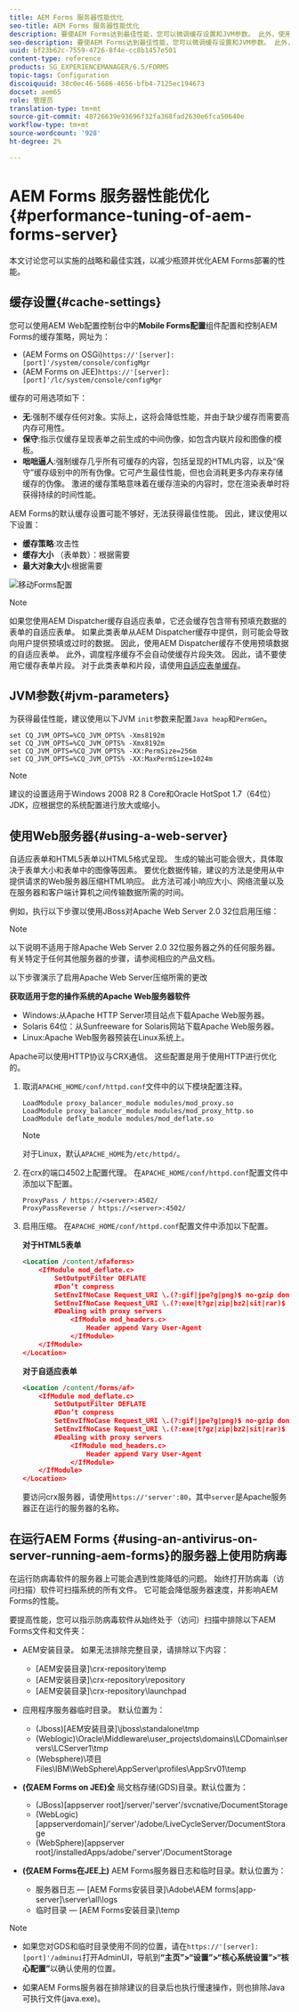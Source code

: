 ```yaml
---
title: AEM Forms 服务器性能优化
seo-title: AEM Forms 服务器性能优化
description: 要使AEM Forms达到最佳性能，您可以微调缓存设置和JVM参数。 此外，使用Web服务器可以增强AEM Forms部署的性能。
seo-description: 要使AEM Forms达到最佳性能，您可以微调缓存设置和JVM参数。 此外，使用Web服务器可以增强AEM Forms部署的性能。
uuid: bf23b62c-7559-4726-8f4e-cc8b1457e501
content-type: reference
products: SG_EXPERIENCEMANAGER/6.5/FORMS
topic-tags: Configuration
discoiquuid: 38c0ec46-5686-4656-bfb4-7125ec194673
docset: aem65
role: 管理员
translation-type: tm+mt
source-git-commit: 48726639e93696f32fa368fad2630e6fca50640e
workflow-type: tm+mt
source-wordcount: '928'
ht-degree: 2%

---
```



# AEM Forms 服务器性能优化{#performance-tuning-of-aem-forms-server}

本文讨论您可以实施的战略和最佳实践，以减少瓶颈并优化AEM Forms部署的性能。

## 缓存设置{#cache-settings}

您可以使用AEM Web配置控制台中的&#x200B;**Mobile Forms配置**&#x200B;组件配置和控制AEM Forms的缓存策略，网址为：

* (AEM Forms on OSGi)`https://'[server]:[port]'/system/console/configMgr`
* (AEM Forms on JEE)`https://'[server]:[port]'/lc/system/console/configMgr`

缓存的可用选项如下：

* **无**:强制不缓存任何对象。实际上，这将会降低性能，并由于缺少缓存而需要高内存可用性。
* **保守**:指示仅缓存呈现表单之前生成的中间伪像，如包含内联片段和图像的模板。
* **咄咄逼人**:强制缓存几乎所有可缓存的内容，包括呈现的HTML内容，以及“保守”缓存级别中的所有伪像。它可产生最佳性能，但也会消耗更多内存来存储缓存的伪像。 激进的缓存策略意味着在缓存渲染的内容时，您在渲染表单时将获得持续的时间性能。

AEM Forms的默认缓存设置可能不够好，无法获得最佳性能。 因此，建议使用以下设置：

* **缓存策略**:攻击性
* **缓存大小** （表单数）：根据需要
* **最大对象大小**:根据需要

![移动Forms配置](assets/snap.png)

>[!NOTE]
>
>如果您使用AEM Dispatcher缓存自适应表单，它还会缓存包含带有预填充数据的表单的自适应表单。 如果此类表单从AEM Dispatcher缓存中提供，则可能会导致向用户提供预填或过时的数据。 因此，使用AEM Dispatcher缓存不使用预填数据的自适应表单。 此外，调度程序缓存不会自动使缓存片段失效。 因此，请不要使用它缓存表单片段。 对于此类表单和片段，请使用[自适应表单缓存](../../forms/using/configure-adaptive-forms-cache.md)。

## JVM参数{#jvm-parameters}

为获得最佳性能，建议使用以下JVM `init`参数来配置`Java heap`和`PermGen`。

```shell
set CQ_JVM_OPTS=%CQ_JVM_OPTS% -Xms8192m
set CQ_JVM_OPTS=%CQ_JVM_OPTS% -Xmx8192m
set CQ_JVM_OPTS=%CQ_JVM_OPTS% -XX:PermSize=256m
set CQ_JVM_OPTS=%CQ_JVM_OPTS% -XX:MaxPermSize=1024m
```

>[!NOTE]
>
>建议的设置适用于Windows 2008 R2 8 Core和Oracle HotSpot 1.7（64位）JDK，应根据您的系统配置进行放大或缩小。

## 使用Web服务器{#using-a-web-server}

自适应表单和HTML5表单以HTML5格式呈现。 生成的输出可能会很大，具体取决于表单大小和表单中的图像等因素。 要优化数据传输，建议的方法是使用从中提供请求的Web服务器压缩HTML响应。 此方法可减小响应大小、网络流量以及在服务器和客户端计算机之间传输数据所需的时间。

例如，执行以下步骤以使用JBoss对Apache Web Server 2.0 32位启用压缩：

>[!NOTE]
>
>以下说明不适用于除Apache Web Server 2.0 32位服务器之外的任何服务器。 有关特定于任何其他服务器的步骤，请参阅相应的产品文档。

以下步骤演示了启用Apache Web Server压缩所需的更改

**获取适用于您的操作系统的Apache Web服务器软件**

* Windows:从Apache HTTP Server项目站点下载Apache Web服务器。
* Solaris 64位：从Sunfreeware for Solaris网站下载Apache Web服务器。
* Linux:Apache Web服务器预装在Linux系统上。

Apache可以使用HTTP协议与CRX通信。 这些配置是用于使用HTTP进行优化的。

1. 取消`APACHE_HOME/conf/httpd.conf`文件中的以下模块配置注释。

   ```shell
   LoadModule proxy_balancer_module modules/mod_proxy.so
   LoadModule proxy_balancer_module modules/mod_proxy_http.so
   LoadModule deflate_module modules/mod_deflate.so
   ```

   >[!NOTE]
   >
   >对于Linux，默认`APACHE_HOME`为`/etc/httpd/`。

1. 在crx的端口4502上配置代理。
在`APACHE_HOME/conf/httpd.conf`配置文件中添加以下配置。

   ```shell
   ProxyPass / https://<server>:4502/
   ProxyPassReverse / https://<server>:4502/
   ```

1. 启用压缩。 在`APACHE_HOME/conf/httpd.conf`配置文件中添加以下配置。

   **对于HTML5表单**

   ```xml
   <Location /content/xfaforms>
       <IfModule mod_deflate.c>
           SetOutputFilter DEFLATE
           #Don’t compress
           SetEnvIfNoCase Request_URI \.(?:gif|jpe?g|png)$ no-gzip dont-vary
           SetEnvIfNoCase Request_URI \.(?:exe|t?gz|zip|bz2|sit|rar)$ no-gzip dont-vary
           #Dealing with proxy servers
               <IfModule mod_headers.c>
                   Header append Vary User-Agent
               </IfModule>
       </IfModule>
   </Location>
   ```

   **对于自适应表单**

   ```xml
   <Location /content/forms/af>
       <IfModule mod_deflate.c>
           SetOutputFilter DEFLATE
           #Don’t compress
           SetEnvIfNoCase Request_URI \.(?:gif|jpe?g|png)$ no-gzip dont-vary
           SetEnvIfNoCase Request_URI \.(?:exe|t?gz|zip|bz2|sit|rar)$ no-gzip dont-vary
           #Dealing with proxy servers
               <IfModule mod_headers.c>
                   Header append Vary User-Agent
               </IfModule>
       </IfModule>
   </Location>
   ```

   要访问crx服务器，请使用`https://'server':80`，其中`server`是Apache服务器正在运行的服务器的名称。

## 在运行AEM Forms {#using-an-antivirus-on-server-running-aem-forms}的服务器上使用防病毒

在运行防病毒软件的服务器上可能会遇到性能降低的问题。 始终打开防病毒（访问扫描）软件可扫描系统的所有文件。 它可能会降低服务器速度，并影响AEM Forms的性能。

要提高性能，您可以指示防病毒软件从始终处于（访问）扫描中排除以下AEM Forms文件和文件夹：

* AEM安装目录。 如果无法排除完整目录，请排除以下内容：

   * [AEM安装目录]\crx-repository\temp
   * [AEM安装目录]\crx-repository\repository
   * [AEM安装目录]\crx-repository\launchpad

* 应用程序服务器临时目录。 默认位置为：

   * (Jboss)[AEM安装目录]\jboss\standalone\tmp
   * (Weblogic)\Oracle\Middleware\user_projects\domains\LCDomain\servers\LCServer1\tmp
   * (Websphere)\项目 Files\IBM\WebSphere\AppServer\profiles\AppSrv01\temp

* **(仅AEM Forms on JEE)全** 局文档存储(GDS)目录。默认位置为：

   * (JBoss)[appserver root]/server/&#39;server&#39;/svcnative/DocumentStorage
   * (WebLogic)[appserverdomain]/&#39;server&#39;/adobe/LiveCycleServer/DocumentStorage
   * (WebSphere)[appserver root]/installedApps/adobe/&#39;server&#39;/DocumentStorage

* **(仅AEM Forms在JEE上)** AEM Forms服务器日志和临时目录。默认位置为：

   * 服务器日志 — [AEM Forms安装目录]\Adobe\AEM forms\[app-server]\server\all\logs
   * 临时目录 — [AEM Forms安装目录]\temp

>[!NOTE]
>
>* 如果您对GDS和临时目录使用不同的位置，请在`https://'[server]:[port]'/adminui`打开AdminUI，导航到&#x200B;**“主页”>“设置”>“核心系统设置”>“核心配置”**&#x200B;以确认使用的位置。

* 如果AEM Forms服务器在排除建议的目录后也执行慢速操作，则也排除Java可执行文件(java.exe)。



